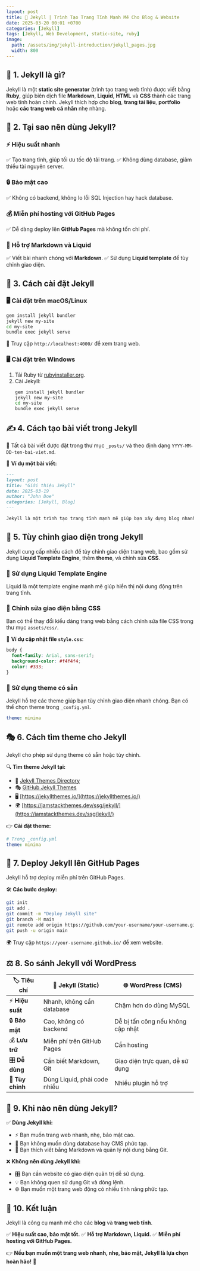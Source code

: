 ```yaml
---
layout: post
title: 🚀 Jekyll | Trình Tạo Trang Tĩnh Mạnh Mẽ Cho Blog & Website
date: 2025-03-20 00:01 +0700
categories: [Jekyll]
tags: [Jekyll, Web Development, static-site, ruby]
image:
  path: /assets/img/jekyll-introduction/jekyll_pages.jpg
  width: 800
---
```


## 📌 1. Jekyll là gì?

Jekyll là một **static site generator** (trình tạo trang web tĩnh) được viết bằng **Ruby**, giúp biên dịch file **Markdown**, **Liquid**, **HTML** và **CSS** thành các trang web tĩnh hoàn chỉnh. Jekyll thích hợp cho **blog**, **trang tài liệu**, **portfolio** hoặc **các trang web cá nhân** nhẹ nhàng.

## 🎯 2. Tại sao nên dùng Jekyll?

### ⚡ **Hiệu suất nhanh**

✅ Tạo trang tĩnh, giúp tối ưu tốc độ tải trang.
✅ Không dùng database, giảm thiểu tài nguyên server.

### 🔒 **Bảo mật cao**

✅ Không có backend, không lo lỗi SQL Injection hay hack database.

### 💰 **Miễn phí hosting với GitHub Pages**

✅ Dễ dàng deploy lên **GitHub Pages** mà không tốn chi phí.

### 📝 **Hỗ trợ Markdown và Liquid**

✅ Viết bài nhanh chóng với **Markdown**.
✅ Sử dụng **Liquid template** để tùy chỉnh giao diện.

## 🔧 3. Cách cài đặt Jekyll

### 🖥 **Cài đặt trên macOS/Linux**

```sh
gem install jekyll bundler
jekyll new my-site
cd my-site
bundle exec jekyll serve
```

📌 Truy cập `http://localhost:4000/` để xem trang web.

### 🖥 **Cài đặt trên Windows**

1. Tải Ruby từ [rubyinstaller.org](https://rubyinstaller.org/).
2. Cài Jekyll:
   ```sh
   gem install jekyll bundler
   jekyll new my-site
   cd my-site
   bundle exec jekyll serve
   ```

## ✍️ 4. Cách tạo bài viết trong Jekyll

📌 Tất cả bài viết được đặt trong thư mục `_posts/` và theo định dạng `YYYY-MM-DD-ten-bai-viet.md`.

📝 **Ví dụ một bài viết:**

```md
---
layout: post
title: "Giới thiệu Jekyll"
date: 2025-03-19
author: "John Doe"
categories: [Jekyll, Blog]
---

Jekyll là một trình tạo trang tĩnh mạnh mẽ giúp bạn xây dựng blog nhanh chóng.
```

## 🎨 5. Tùy chỉnh giao diện trong Jekyll
Jekyll cung cấp nhiều cách để tùy chỉnh giao diện trang web, bao gồm sử dụng **Liquid Template Engine**, thêm **theme**, và chỉnh sửa **CSS**.

### 🔹 **Sử dụng Liquid Template Engine**
Liquid là một template engine mạnh mẽ giúp hiển thị nội dung động trên trang tĩnh.

### 🔹 **Chỉnh sửa giao diện bằng CSS**
Bạn có thể thay đổi kiểu dáng trang web bằng cách chỉnh sửa file CSS trong thư mục `assets/css/`.

📌 **Ví dụ cập nhật file `style.css`**:
```css
body {
  font-family: Arial, sans-serif;
  background-color: #f4f4f4;
  color: #333;
}
```

### 🔹 **Sử dụng theme có sẵn**
Jekyll hỗ trợ các theme giúp bạn tùy chỉnh giao diện nhanh chóng. Bạn có thể chọn theme trong `_config.yml`.
```yaml
theme: minima
```

## 🎭 6. Cách tìm theme cho Jekyll

Jekyll cho phép sử dụng theme có sẵn hoặc tùy chỉnh.

🔍 **Tìm theme Jekyll tại:**

- 🎨 [Jekyll Themes Directory](https://jekyllrb.com/resources/themes/)
- 🎭 [GitHub Jekyll Themes](https://github.com/topics/jekyll-theme)
- 🖥 [https://jekyllthemes.io/](https://jekyllthemes.io/)
- 🌍 [https://jamstackthemes.dev/ssg/jekyll/](https://jamstackthemes.dev/ssg/jekyll/)

👉 **Cài đặt theme:**

```yaml
# Trong _config.yml
theme: minima
```

## 🚀 7. Deploy Jekyll lên GitHub Pages

Jekyll hỗ trợ deploy miễn phí trên GitHub Pages.

🛠 **Các bước deploy:**

```sh
git init
git add .
git commit -m "Deploy Jekyll site"
git branch -M main
git remote add origin https://github.com/your-username/your-username.github.io.git
git push -u origin main
```

🌍 Truy cập `https://your-username.github.io/` để xem website.

## ⚖️ 8. So sánh Jekyll với WordPress

| 🏷️ Tiêu chí      | 🚀 Jekyll (Static)           | 🌐 WordPress (CMS)                |
| ---------------- | ---------------------------- | --------------------------------- |
| ⚡ **Hiệu suất** | Nhanh, không cần database    | Chậm hơn do dùng MySQL            |
| 🔒 **Bảo mật**   | Cao, không có backend        | Dễ bị tấn công nếu không cập nhật |
| 💰 **Lưu trữ**   | Miễn phí trên GitHub Pages   | Cần hosting                       |
| 🎛 **Dễ dùng**    | Cần biết Markdown, Git       | Giao diện trực quan, dễ sử dụng   |
| 🎨 **Tùy chỉnh** | Dùng Liquid, phải code nhiều | Nhiều plugin hỗ trợ               |

## 🤔 9. Khi nào nên dùng Jekyll?

✅ **Dùng Jekyll khi:**

- ⚡ Bạn muốn trang web nhanh, nhẹ, bảo mật cao.
- 🔧 Bạn không muốn dùng database hay CMS phức tạp.
- 📝 Bạn thích viết bằng Markdown và quản lý nội dung bằng Git.

❌ **Không nên dùng Jekyll khi:**

- 🎛 Bạn cần website có giao diện quản trị dễ sử dụng.
- 💡 Bạn không quen sử dụng Git và dòng lệnh.
- 🌐 Bạn muốn một trang web động có nhiều tính năng phức tạp.

## 🎯 10. Kết luận

Jekyll là công cụ mạnh mẽ cho các **blog** và **trang web tĩnh**.

✅ **Hiệu suất cao, bảo mật tốt.**
✅ **Hỗ trợ Markdown, Liquid.**
✅ **Miễn phí hosting với GitHub Pages.**

👉 **Nếu bạn muốn một trang web nhanh, nhẹ, bảo mật, Jekyll là lựa chọn hoàn hảo!** 🚀
